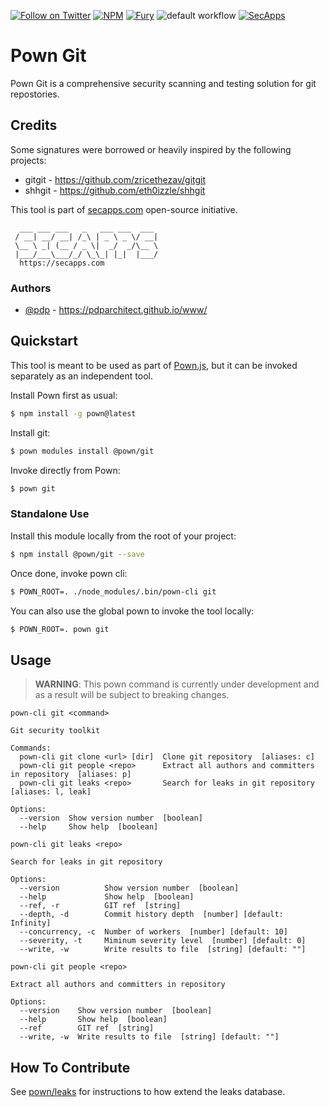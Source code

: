 [![Follow on Twitter](https://img.shields.io/twitter/follow/pownjs.svg?logo=twitter)](https://twitter.com/pownjs)
[![NPM](https://img.shields.io/npm/v/@pown/git.svg)](https://www.npmjs.com/package/@pown/git)
[![Fury](https://img.shields.io/badge/version-2x%20Fury-red.svg)](https://github.com/pownjs/lobby)
![default workflow](https://github.com/pownjs/git/actions/workflows/default.yaml/badge.svg)
[![SecApps](https://img.shields.io/badge/credits-SecApps-black.svg)](https://secapps.com)

# Pown Git

Pown Git is a comprehensive security scanning and testing solution for git repostories.

## Credits

Some signatures were borrowed or heavily inspired by the following projects:

* gitgit - https://github.com/zricethezav/gitgit
* shhgit - https://github.com/eth0izzle/shhgit

This tool is part of [secapps.com](https://secapps.com) open-source initiative.

```
  ___ ___ ___   _   ___ ___  ___
 / __| __/ __| /_\ | _ \ _ \/ __|
 \__ \ _| (__ / _ \|  _/  _/\__ \
 |___/___\___/_/ \_\_| |_|  |___/
  https://secapps.com
```

### Authors

* [@pdp](https://twitter.com/pdp) - https://pdparchitect.github.io/www/

## Quickstart

This tool is meant to be used as part of [Pown.js](https://github.com/pownjs/pown), but it can be invoked separately as an independent tool.

Install Pown first as usual:

```sh
$ npm install -g pown@latest
```

Install git:

```sh
$ pown modules install @pown/git
```

Invoke directly from Pown:

```sh
$ pown git
```

### Standalone Use

Install this module locally from the root of your project:

```sh
$ npm install @pown/git --save
```

Once done, invoke pown cli:

```sh
$ POWN_ROOT=. ./node_modules/.bin/pown-cli git
```

You can also use the global pown to invoke the tool locally:

```sh
$ POWN_ROOT=. pown git
```

## Usage

> **WARNING**: This pown command is currently under development and as a result will be subject to breaking changes.

```
pown-cli git <command>

Git security toolkit

Commands:
  pown-cli git clone <url> [dir]  Clone git repository  [aliases: c]
  pown-cli git people <repo>      Extract all authors and committers in repository  [aliases: p]
  pown-cli git leaks <repo>       Search for leaks in git repository  [aliases: l, leak]

Options:
  --version  Show version number  [boolean]
  --help     Show help  [boolean]

pown-cli git leaks <repo>

Search for leaks in git repository

Options:
  --version          Show version number  [boolean]
  --help             Show help  [boolean]
  --ref, -r          GIT ref  [string]
  --depth, -d        Commit history depth  [number] [default: Infinity]
  --concurrency, -c  Number of workers  [number] [default: 10]
  --severity, -t     Miminum severity level  [number] [default: 0]
  --write, -w        Write results to file  [string] [default: ""]

pown-cli git people <repo>

Extract all authors and committers in repository

Options:
  --version    Show version number  [boolean]
  --help       Show help  [boolean]
  --ref        GIT ref  [string]
  --write, -w  Write results to file  [string] [default: ""]
```

## How To Contribute

See [pown/leaks](https://github.com/pownjs/leaks/) for instructions to how extend the leaks database.
